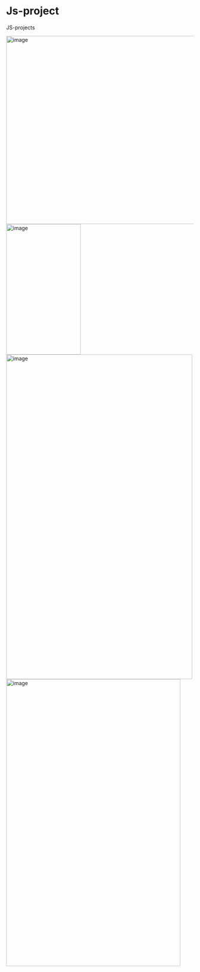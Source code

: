 # Js-project
JS-projects

<img width="850" height="505" alt="image" src="https://github.com/user-attachments/assets/10db4349-31e7-454a-bad1-95dafea43158" />

<img width="200" height="350" alt="image" src="https://github.com/user-attachments/assets/88a70860-bf5e-486b-a3ec-d4ac36cf8e52" />

<img width="500" height="871" alt="image" src="https://github.com/user-attachments/assets/e701aae1-c4e6-40c7-9cd2-fec2f00b2e49" />

<img width="468" height="770" alt="image" src="https://github.com/user-attachments/assets/a364eb2b-2e03-4fe0-b9ce-b51f6cffd57b" />

